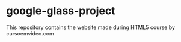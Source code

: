 # google-glass-project
This repository contains the website made during HTML5 course by cursoemvideo.com
